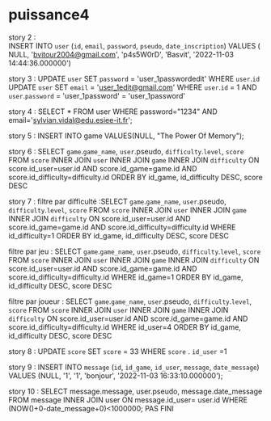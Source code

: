 # puissance4

story 2 : INSERT INTO `user` (`id`, `email`, `password`, `pseudo`, `date_inscription`) VALUES (NULL, 'bvitour2004@gmail.com', 'p4s5W0rD', 'Basvit', '2022-11-03 14:44:36.000000')


story 3 : UPDATE `user` SET `password` = 'user_1passwordedit' WHERE `user`.`id`
          UPDATE `user` SET `email` = 'user_1edit@gmail.com' WHERE `user`.`id` = 1 AND `user`.`password` = 'user_1password' = 'user_1password'
          
story 4 : SELECT * FROM user WHERE password="1234" AND email='sylvian.vidal@edu.esiee-it.fr';

story 5 : INSERT INTO game VALUES(NULL, "The Power Of Memory");

story 6 : SELECT `game`.`game_name`, `user`.pseudo, `difficulty`.`level`, `score` FROM `score` INNER JOIN `user` INNER JOIN `game` INNER JOIN `difficulty` ON score.id_user=user.id AND score.id_game=game.id AND score.id_difficulty=difficulty.id ORDER BY id_game, id_difficulty DESC, score DESC

story 7 : filtre par difficulté :SELECT `game`.`game_name`, `user`.pseudo, `difficulty`.`level`, `score` FROM `score` INNER JOIN `user` INNER JOIN `game` INNER JOIN `difficulty` ON score.id_user=user.id AND score.id_game=game.id AND score.id_difficulty=difficulty.id WHERE id_difficulty=1 ORDER BY id_game, id_difficulty DESC, score DESC

filtre par jeu : SELECT `game`.`game_name`, `user`.pseudo, `difficulty`.`level`, `score` FROM `score` INNER JOIN `user` INNER JOIN `game` INNER JOIN `difficulty` ON score.id_user=user.id AND score.id_game=game.id AND score.id_difficulty=difficulty.id WHERE id_game=1 ORDER BY id_game, id_difficulty DESC, score DESC

filtre par joueur : SELECT `game`.`game_name`, `user`.pseudo, `difficulty`.`level`, `score` FROM `score` INNER JOIN `user` INNER JOIN `game` INNER JOIN `difficulty` ON score.id_user=user.id AND score.id_game=game.id AND score.id_difficulty=difficulty.id WHERE id_user=4 ORDER BY id_game, id_difficulty DESC, score DESC


story 8 : UPDATE `score` SET `score` = 33 WHERE `score` . `id_user` =1 


story 9 : INSERT INTO `message` (`id`, `id_game`, `id_user`, `message`, `date_message`) VALUES (NULL, '1', '1', 'bonjour', '2022-11-03 16:33:10.000000');


story 10 : 
SELECT message.message, user.pseudo, message.date_message FROM message INNER JOIN user ON message.id_user= user.id WHERE (NOW()+0-date_message+0)<1000000;
PAS FINI
